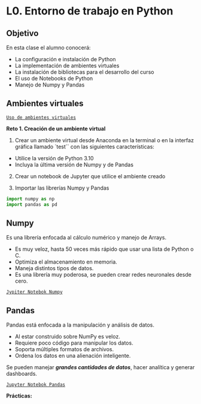 # L0. Entorno de trabajo en Python

## Objetivo

En esta clase el alumno conocerá:

* La configuración e instalación de Python
* La implementación de ambientes virtuales
* La instalación de bibliotecas para el desarrollo del curso
* El uso de Notebooks de Python
* Manejo de Numpy y Pandas


## Ambientes virtuales

[`Uso de ambientes virtuales`](./L00-1-Ambiente/README.md)


__Reto 1. Creación de un ambiente virtual__

1. Crear un ambiente virtual desde Anaconda en la terminal o en la interfaz gráfica llamado `test`` con las siguientes características:

* Utilice la versión de Python 3.10
* Incluya la última versión de Numpy y de Pandas   

2. Crear un notebook de Jupyter que utilice el ambiente creado

3. Importar las librerías Numpy y Pandas 

```Python
import numpy as np
import pandas as pd
```

## Numpy

Es una librería enfocada al cálculo numérico y manejo de Arrays.

- Es muy veloz, hasta 50 veces más rápido que usar una lista de Python o C.
- Optimiza el almacenamiento en memoria.
- Maneja distintos tipos de datos.
- Es una librería muy poderosa, se pueden crear redes neuronales desde cero.

[`Jypiter Notebok Numpy`](./L00-2-Numpy/L00-2-numpy.ipynb)


## Pandas

Pandas está enfocada a la manipulación y análisis de datos.

- Al estar construido sobre NumPy es veloz.
- Requiere poco código para manipular los datos.
- Soporta múltiples formatos de archivos.
- Ordena los datos en una alienación inteligente.

Se pueden manejar ***grandes cantidades de datos***, hacer analítica y generar dashboards.

[`Jupyter Notebok Pandas`](./L00-3-Pandas/00_numpy_pandas.ipynb)

**Prácticas:**


